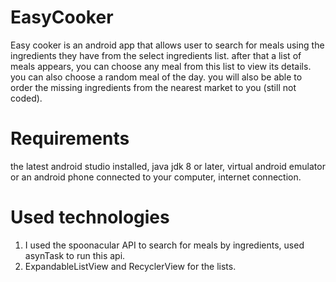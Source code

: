 # EasyCooker
Easy cooker is an android app that allows user to search for meals using the ingredients they have
 from the select ingredients list.
   after that a list of meals appears, you can choose any meal from this list to view its details.
   you can also choose a random meal of the day.
   you will also be able to order the missing ingredients from the nearest market to you (still not coded).
# Requirements
   the latest android studio installed,
   java jdk 8 or later,
   virtual android emulator or an android phone connected to your computer,
   internet connection.
# Used technologies
  1. I used the spoonacular API to search for meals by ingredients, used asynTask to run this api.
  2. ExpandableListView and RecyclerView for the lists.
